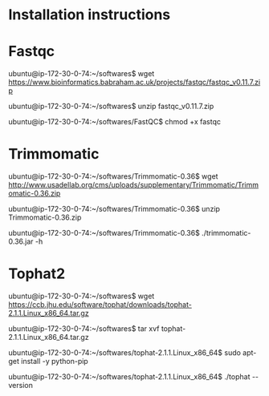 # Installation instructions
# Fastqc
ubuntu@ip-172-30-0-74:~/softwares$ wget https://www.bioinformatics.babraham.ac.uk/projects/fastqc/fastqc_v0.11.7.zip

ubuntu@ip-172-30-0-74:~/softwares$ unzip fastqc_v0.11.7.zip 

ubuntu@ip-172-30-0-74:~/softwares/FastQC$ chmod +x fastqc


# Trimmomatic
ubuntu@ip-172-30-0-74:~/softwares/Trimmomatic-0.36$ wget http://www.usadellab.org/cms/uploads/supplementary/Trimmomatic/Trimmomatic-0.36.zip

ubuntu@ip-172-30-0-74:~/softwares/Trimmomatic-0.36$ unzip Trimmomatic-0.36.zip 

ubuntu@ip-172-30-0-74:~/softwares/Trimmomatic-0.36$ ./trimmomatic-0.36.jar -h


# Tophat2
ubuntu@ip-172-30-0-74:~/softwares$ wget https://ccb.jhu.edu/software/tophat/downloads/tophat-2.1.1.Linux_x86_64.tar.gz

ubuntu@ip-172-30-0-74:~/softwares$ tar xvf tophat-2.1.1.Linux_x86_64.tar.gz 

ubuntu@ip-172-30-0-74:~/softwares/tophat-2.1.1.Linux_x86_64$ sudo apt-get install -y python-pip

ubuntu@ip-172-30-0-74:~/softwares/tophat-2.1.1.Linux_x86_64$ ./tophat --version

